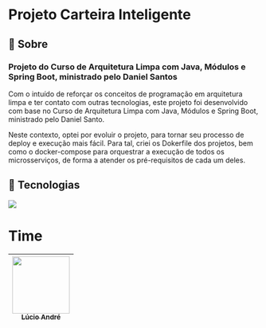 <h1>Projeto Carteira Inteligente</h1>

<h2>🔖 Sobre</h2>
<h3>Projeto do Curso de Arquitetura Limpa com Java, Módulos e Spring Boot, ministrado pelo Daniel Santos</h3>
<p>Com o intuído de reforçar os conceitos de programação em arquitetura limpa e ter contato com outras 
tecnologias, este projeto foi desenvolvido com base no Curso de Arquitetura Limpa com Java, Módulos e Spring Boot, 
ministrado pelo Daniel Santo.</p>

<p>Neste contexto, optei por evoluir o projeto, para tornar seu processo de deploy e execução mais fácil. Para tal,
criei os Dokerfile dos projetos, bem como o docker-compose para orquestrar a execução de todos os microsserviços, 
de forma a atender os pré-requisitos de cada um deles.</p>

## 🚀 Tecnologias
<div>
  <img src="https://img.shields.io/badge/MICROSSERVIÇOS-239120?style=for-the-badge">
 
</div>

# Time

| [<img loading="lazy" src="https://avatars.githubusercontent.com/u/42675298?v=4" width=115><br><sub>Lúcio André</sub>](https://github.com/lucioaamorim) | 
|:------------------------------------------------------------------------------------------------------------------------------------------------------:|
